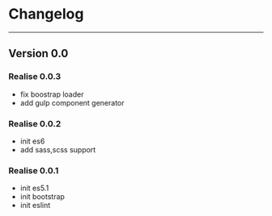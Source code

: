 # Changelog

---

## Version 0.0

### Realise 0.0.3

* fix boostrap loader
* add gulp component generator

### Realise 0.0.2

* init es6
* add sass,scss support

### Realise 0.0.1

* init es5.1
* init bootstrap
* init eslint

